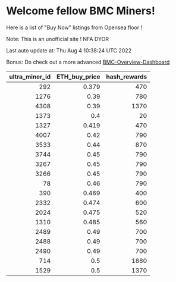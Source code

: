 # Welcome fellow BMC Miners!
Here is a list of "Buy Now" listings from Opensea floor !

Note: This is an unofficial site ! NFA DYOR

Last auto update at: Thu Aug  4 10:38:24 UTC 2022

Bonus: Do check out a more advanced [BMC-Overview-Dashboard](https://dune.com/defifunk/BMC-Overview-Dashboard)


|   ultra_miner_id |   ETH_buy_price |   hash_rewards |
|-----------------:|----------------:|---------------:|
|              292 |           0.379 |            470 |
|             1276 |           0.39  |            780 |
|             4308 |           0.39  |           1370 |
|             1373 |           0.4   |             20 |
|             1327 |           0.419 |            470 |
|             4007 |           0.42  |            790 |
|             3533 |           0.44  |            870 |
|             3744 |           0.45  |            790 |
|             3267 |           0.45  |            790 |
|             3266 |           0.45  |            790 |
|               78 |           0.46  |            790 |
|              390 |           0.469 |            400 |
|             2332 |           0.474 |            600 |
|             2024 |           0.475 |            520 |
|             1310 |           0.485 |            560 |
|             2489 |           0.49  |            700 |
|             2488 |           0.49  |            700 |
|             2490 |           0.49  |            700 |
|              714 |           0.5   |           1880 |
|             1529 |           0.5   |           1370 |